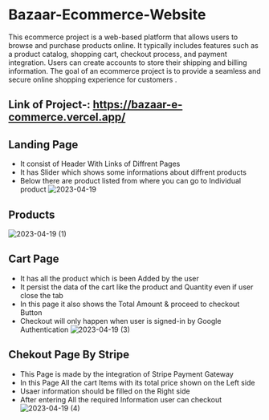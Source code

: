 # Bazaar-Ecommerce-Website
This ecommerce project is a web-based platform that allows users to browse and purchase products online. It typically includes features such as a product catalog, shopping cart, checkout process, and payment integration. Users can create accounts to store their shipping and billing information. The goal of an ecommerce project is to provide a seamless and secure online shopping experience for customers .

## Link of Project-: https://bazaar-e-commerce.vercel.app/
## Landing Page
* It consist of Header With Links of Diffrent Pages
* It has Slider which shows some informations about diffrent products
* Below there are product listed from where you can go to Individual product
![2023-04-19](https://user-images.githubusercontent.com/87632087/232953600-347080e5-c6e8-42d0-970d-e1a933d34a36.png)
## Products
![2023-04-19 (1)](https://user-images.githubusercontent.com/87632087/232954223-cd52d28f-3833-433e-94bc-8e63c89b2ab9.png)

## Cart Page
* It has all the product which is been Added by the user 
* It persist the data of the cart like the product and Quantity even if user close the tab
* In this page it also shows the Total Amount & proceed to checkout Button
* Checkout will only happen when user is signed-in by Google Authentication 
![2023-04-19 (3)](https://user-images.githubusercontent.com/87632087/232954706-7004e517-c763-4c20-985f-ba5787a6b6fa.png)

## Chekout Page By Stripe
* This Page is made by the integration of Stripe Payment Gateway
* In this Page All the cart Items with its total price shown on the Left side
* Usaer information should be filled on the Right side
* After entering All the required Information user can checkout
![2023-04-19 (4)](https://user-images.githubusercontent.com/87632087/232958732-1be50f41-9f9f-4b71-9d86-2f6960ff271d.png)



